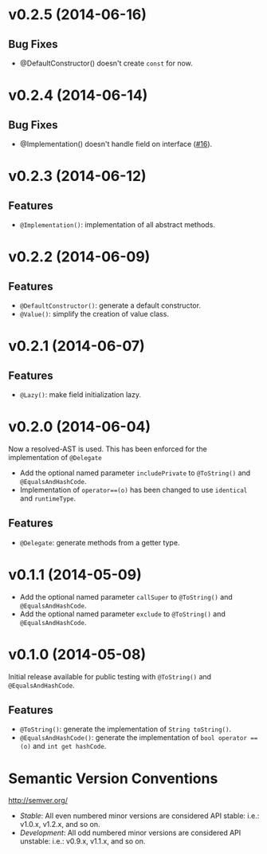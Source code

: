 # v0.2.5 (2014-06-16)

## Bug Fixes

- @DefaultConstructor() doesn't create `const` for now.

# v0.2.4 (2014-06-14)

## Bug Fixes

- @Implementation() doesn't handle field on interface ([#16](https://github.com/a14n/zengen/issues/16)).

# v0.2.3 (2014-06-12)

## Features

- `@Implementation()`: implementation of all abstract methods.

# v0.2.2 (2014-06-09)

## Features

- `@DefaultConstructor()`: generate a default constructor.
- `@Value()`: simplify the creation of value class.

# v0.2.1 (2014-06-07)

## Features

- `@Lazy()`: make field initialization lazy.

# v0.2.0 (2014-06-04)

Now a resolved-AST is used. This has been enforced for the implementation of `@Delegate`

- Add the optional named parameter `includePrivate` to `@ToString()` and `@EqualsAndHashCode`.
- Implementation of `operator==(o)` has been changed to use `identical` and `runtimeType`.

## Features

- `@Delegate`: generate methods from a getter type.


# v0.1.1 (2014-05-09)

- Add the optional named parameter `callSuper` to `@ToString()` and `@EqualsAndHashCode`.
- Add the optional named parameter `exclude` to `@ToString()` and `@EqualsAndHashCode`.


# v0.1.0 (2014-05-08)

Initial release available for public testing with `@ToString()` and `@EqualsAndHashCode`.

## Features

- `@ToString()`: generate the implementation of `String toString()`.
- `@EqualsAndHashCode()`: generate the implementation of `bool operator ==(o)` and `int get hashCode`.


# Semantic Version Conventions

http://semver.org/

- *Stable*:  All even numbered minor versions are considered API stable:
  i.e.: v1.0.x, v1.2.x, and so on.
- *Development*: All odd numbered minor versions are considered API unstable:
  i.e.: v0.9.x, v1.1.x, and so on.
